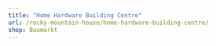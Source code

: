 ```yaml
---
title: "Home Hardware Building Centre"
url: /rocky-mountain-house/home-hardware-building-centre/
shop: Baumarkt
---
```

